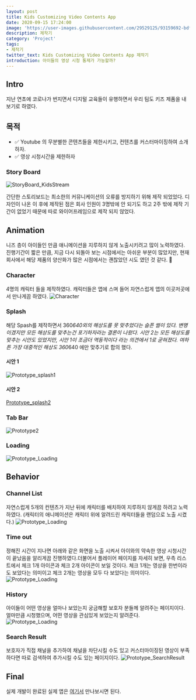 ```yaml
---
layout: post
title: Kids Customizing Video Contents App
date: 2020-09-15 17:24:00
image: 'https://user-images.githubusercontent.com/29529125/93159692-bdf75e00-f749-11ea-858e-2f52b556c8e8.png'
description: 제작기
category: 'Project'
tags:
- 제작기
twitter_text: Kids Customizing Video Contents App 제작기
introduction: 아이들의 영상 시청 통제가 가능할까?
---
```


## Intro
지난 연초에 코로나가 번지면서 디지털 교육들이 유행하면서 우리 팀도 키즈 제품을 내보기로 하였다.

## 목적
- ✅ Youtube 의 무분별한 콘텐츠들을 제한시키고, 컨텐츠를 커스터마이징하여 소개하자.
- ✅ 영상 시청시간을 제한하자

### Story Board
![StoryBoard_KidsStream](https://user-images.githubusercontent.com/29529125/93044256-39e0a000-f68f-11ea-97e1-d42b27ecb785.png)

간단한 스토리보드는 최소한의 커뮤니케이션의 오류를 방지하기 위해 제작 되었었다. 디자인이 나온 이 후에 제작된 점은 회사 인원이 3명밖에 안 되기도 하고 2주 밖에 제작 기간이 없었기 때문에 따로 와이어프레임으로 제작 되지 않었다. 

## Animation
니즈 층이 아이들인 만큼 애니메이션을 지루하지 않게 노출시키려고 많이 노력하였다.  진행기간이 짧은 만큼, 지금 다시 되돌아 보는 시점에서는 아쉬운 부분이 많았지만, 현재 회사에서 해당 제품의 양산화가 많은 시점에서는 괜찮았던 시도 였던 것 같다. 🐤

### Character
4명의 캐릭터 들을 제작하였다. 캐릭터들은 앱에 스며 들어 자연스럽게 앱의 이곳저곳에서 만나게끔 하였다.
![Character](https://user-images.githubusercontent.com/29529125/93155538-4b828000-f741-11ea-822f-585f9d3a8c4f.gif)

### Splash
해당 Spash를 제작하면서 360*640외의 해상도를 못 맞추었다는 슬픈 썰이 있다. 변명이겠지만 모든 해상도를 맞추는건 포기하자라는 결론이 나왔다. 시안 2는 모든 해상도를 맞추는 시안도 있었지만, 시안 1이 조금더 역동적이다 라는 의견에서 1로 굳혀졌다. 여하튼 가장 대중적인 해상도 360*640 에만 맞추기로 합의 했다. 
#### 시안 1
![Prototype_splash1](https://user-images.githubusercontent.com/29529125/93064014-006d5c00-f6b2-11ea-822e-9e274a6436b4.gif)
#### 시안 2
[Prototype_splash2](https://user-images.githubusercontent.com/29529125/93161134-de74e780-f74c-11ea-8e47-26ff5dc9b4d7.gif)

### Tab Bar
![Prototype2](https://user-images.githubusercontent.com/29529125/93155372-e75fbc00-f740-11ea-82e8-4bed41f69a2f.gif)

### Loading
![Prototype_Loading](https://user-images.githubusercontent.com/29529125/93155756-bfbd2380-f741-11ea-92d2-52ae89657cea.gif)

## Behavior

### Channel List
자연스럽게 5개의 컨텐츠가 지난 뒤에 캐릭터를 배치하여 지루하지 않게끔 하려고 노력하였다. (캐릭터의 애니메이션은 캐릭터 위에 알려드린 캐릭터들을 랜덤으로 노출 시켰다.)
![Prototype_Loading](https://user-images.githubusercontent.com/29529125/93156560-4cb4ac80-f743-11ea-8119-fb23e3c85fa2.gif)

### Time out
정해진 시간이 지나면 아래와 같은 화면을 노출 시켜서 아이와의 약속한 영상 시청시간이 끝났음을 알리게끔 진행하였다.더불어서 플레이어 페이지를 자세히 보면, 우측 리스트에서 체크 1개 아이콘과 체크 2개 아이콘이 보일 것이다. 체크 1개는 영상을 한번이라도 보았다는 의미이고 체크 2개는 영상을 모두 다 보았다는 의미이다. 
![Prototype_Loading](https://user-images.githubusercontent.com/29529125/93158539-432d4380-f747-11ea-9818-61b8d06f77da.gif)

### History
아이들이 어떤 영상을 얼마나 보았는지 궁금해할 보호자 분들께 알려주는 페이지이다. 얼마만큼 시청했으며, 어떤 영상을 관심있게 보았는지 알려준다.
![Prototype_Loading](https://user-images.githubusercontent.com/29529125/93160698-d9636880-f74b-11ea-8699-6ef7fc2067f3.gif)

### Search Result
보호자가 직접 채널을 추가하여 채널을 차단시킬 수도 있고 커스터마이징된 영상이 부족하다면 따로 검색하여 추가시킬 수도 있는 페이지이다.
![Prototype_SearchResult](https://user-images.githubusercontent.com/29529125/93162372-9efbca80-f74f-11ea-8a42-db33e5af4ce0.gif)

## Final
실제 개발이 완료된 실제 앱은 [여기서](https://play.google.com/store/apps/details?id=io.tm.kpop.stream) 만나보시면 된다.
